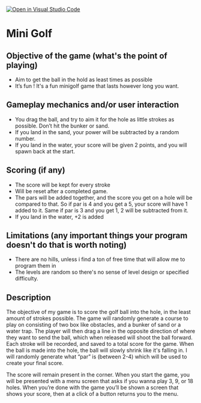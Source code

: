 [![Open in Visual Studio Code](https://classroom.github.com/assets/open-in-vscode-f059dc9a6f8d3a56e377f745f24479a46679e63a5d9fe6f495e02850cd0d8118.svg)](https://classroom.github.com/online_ide?assignment_repo_id=6695810&assignment_repo_type=AssignmentRepo)
# Mini Golf

## Objective of the game (what's the point of playing)
- Aim to get the ball in the hold as least times as possible
- It’s fun ! It's a fun minigolf game that lasts however long you want.

## Gameplay mechanics and/or user interaction
- You drag the ball, and try to aim it for the hole as little strokes as possible. Don’t hit the bunker or sand.
- If you land in the sand, your power will be subtracted by a random number.
- If you land in the water, your score will be given 2 points, and you will spawn back at the start.

## Scoring (if any)
- The score will be kept for every stroke
- Will be reset after a completed game.
- The pars will be added together, and the score you get on a hole will be compared to that. So if par is 4 and you get a 5, your score will have 1 added to it. Same if par is 3 and you get 1, 2 will be subtracted from it.
- If you land in the water, +2 is added

## Limitations (any important things your program doesn't do that is worth noting)
- There are no hills, unless i find a ton of free time that will allow me to program them in
- The levels are random so there's no sense of level design or specified difficulty.

## Description

The objective of my game is to score the golf ball into the hole, in the least amount of strokes possible. The game will randomly generate a course to play on consisting of two box like obstacles, and a bunker of sand or a water trap. The player will then drag a line in the opposite direction of where they want to send the ball, which when released will shoot the ball forward. Each stroke will be recorded, and saved to a total score for the game. When the ball is made into the hole, the ball will slowly shrink like it's falling in. I will randomly generate what “par” is (between 2-4) which will be used to create your final score.


The score will remain present in the corner. When you start the game, you will be presented with a menu screen that asks if you wanna play 3, 9, or 18 holes. When you’re done with the game you’ll be shown a screen that shows your score, then at a click of a button returns you to the menu.


